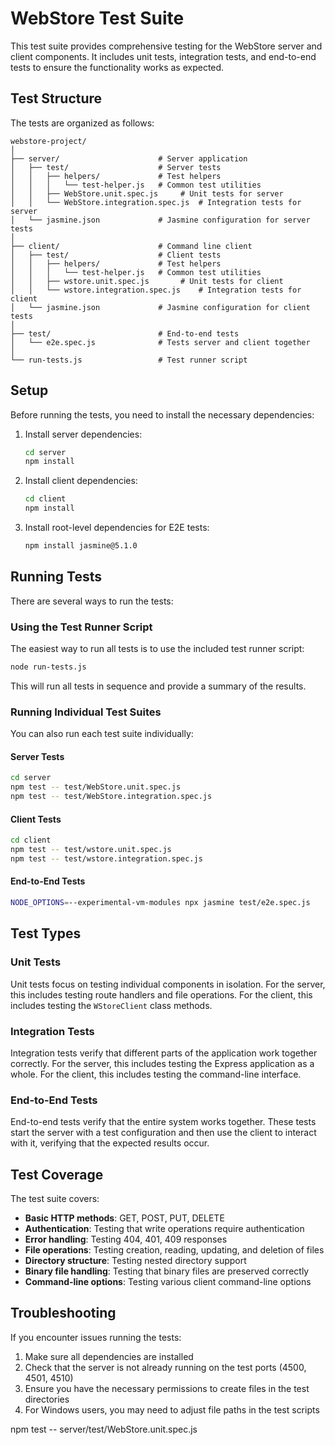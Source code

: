 # WebStore Test Suite

This test suite provides comprehensive testing for the WebStore server and client components. It includes unit tests, integration tests, and end-to-end tests to ensure the functionality works as expected.

## Test Structure

The tests are organized as follows:

```
webstore-project/
│
├── server/                      # Server application
│   ├── test/                    # Server tests
│   │   ├── helpers/             # Test helpers
│   │   │   └── test-helper.js   # Common test utilities
│   │   ├── WebStore.unit.spec.js     # Unit tests for server
│   │   └── WebStore.integration.spec.js  # Integration tests for server
│   └── jasmine.json             # Jasmine configuration for server tests
│
├── client/                      # Command line client
│   ├── test/                    # Client tests
│   │   ├── helpers/             # Test helpers
│   │   │   └── test-helper.js   # Common test utilities
│   │   ├── wstore.unit.spec.js       # Unit tests for client
│   │   └── wstore.integration.spec.js    # Integration tests for client
│   └── jasmine.json             # Jasmine configuration for client tests
│
├── test/                        # End-to-end tests
│   └── e2e.spec.js              # Tests server and client together
│
└── run-tests.js                 # Test runner script
```

## Setup

Before running the tests, you need to install the necessary dependencies:

1. Install server dependencies:

   ```bash
   cd server
   npm install
   ```

2. Install client dependencies:

   ```bash
   cd client
   npm install
   ```

3. Install root-level dependencies for E2E tests:
   ```bash
   npm install jasmine@5.1.0
   ```

## Running Tests

There are several ways to run the tests:

### Using the Test Runner Script

The easiest way to run all tests is to use the included test runner script:

```bash
node run-tests.js
```

This will run all tests in sequence and provide a summary of the results.

### Running Individual Test Suites

You can also run each test suite individually:

#### Server Tests

```bash
cd server
npm test -- test/WebStore.unit.spec.js
npm test -- test/WebStore.integration.spec.js
```

#### Client Tests

```bash
cd client
npm test -- test/wstore.unit.spec.js
npm test -- test/wstore.integration.spec.js
```

#### End-to-End Tests

```bash
NODE_OPTIONS=--experimental-vm-modules npx jasmine test/e2e.spec.js
```

## Test Types

### Unit Tests

Unit tests focus on testing individual components in isolation. For the server, this includes testing route handlers and file operations. For the client, this includes testing the `WStoreClient` class methods.

### Integration Tests

Integration tests verify that different parts of the application work together correctly. For the server, this includes testing the Express application as a whole. For the client, this includes testing the command-line interface.

### End-to-End Tests

End-to-end tests verify that the entire system works together. These tests start the server with a test configuration and then use the client to interact with it, verifying that the expected results occur.

## Test Coverage

The test suite covers:

- **Basic HTTP methods**: GET, POST, PUT, DELETE
- **Authentication**: Testing that write operations require authentication
- **Error handling**: Testing 404, 401, 409 responses
- **File operations**: Testing creation, reading, updating, and deletion of files
- **Directory structure**: Testing nested directory support
- **Binary file handling**: Testing that binary files are preserved correctly
- **Command-line options**: Testing various client command-line options

## Troubleshooting

If you encounter issues running the tests:

1. Make sure all dependencies are installed
2. Check that the server is not already running on the test ports (4500, 4501, 4510)
3. Ensure you have the necessary permissions to create files in the test directories
4. For Windows users, you may need to adjust file paths in the test scripts

npm test -- server/test/WebStore.unit.spec.js
